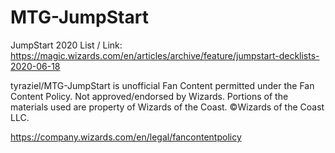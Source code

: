 # MTG-JumpStart

JumpStart 2020 List / Link:  https://magic.wizards.com/en/articles/archive/feature/jumpstart-decklists-2020-06-18



tyraziel/MTG-JumpStart is unofficial Fan Content permitted under the Fan Content Policy. Not approved/endorsed by Wizards. Portions of the materials used are property of Wizards of the Coast. ©Wizards of the Coast LLC.

https://company.wizards.com/en/legal/fancontentpolicy

